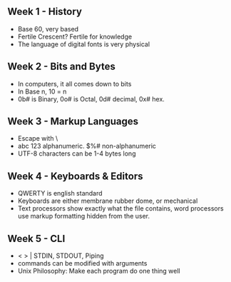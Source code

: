 ## Week 1 - History
- Base 60, very based
- Fertile Crescent? Fertile for knowledge
- The language of digital fonts is very physical

## Week 2 - Bits and Bytes
- In computers, it all comes down to bits
- In Base n, 10 = n
- 0b# is Binary, 0o# is Octal, 0d# decimal, 0x# hex.
  
## Week 3 - Markup Languages
- Escape with \\
- abc 123 alphanumeric. $%# non-alphanumeric
- UTF-8 characters can be 1-4 bytes long
  
## Week 4 - Keyboards & Editors
- QWERTY is english standard
- Keyboards are either membrane rubber dome, or mechanical
- Text processors show exactly what the file contains, word processors use markup formatting hidden from the user.
  
## Week 5 - CLI
- \< \> \| STDIN, STDOUT, Piping
- commands can be modified with arguments
- Unix Philosophy: Make each program do one thing well
